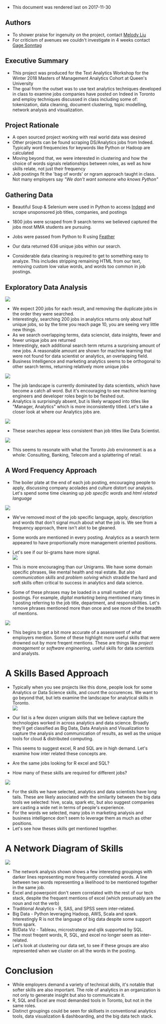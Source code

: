 -   This document was rendered last on 2017-11-30

Authors
-------

-   To shower praise for ingenuity on the project, contact [Melody Liu](https://www.linkedin.com/in/meifei-melody-liu/)
-   For criticism of avenues we couldn't investigate in 4 weeks contact [Gage Sonntag](https://www.linkedin.com/in/gage-sonntag/)

Executive Summary
-----------------

-   This project was produced for the Text Analytics Workshop for the Winter 2018 Masters of Management Analytics Cohort at Queen's University
-   The goal from the outset was to use text analytics techniques developed in class to examine jobs companies have posted on Indeed in Toronto and employ techniques discussed in class including some of: tokenization, data cleaning, document clustering, topic modelling, network analysis and visualization.

Project Rationale
-----------------

-   A open sourced project working with real world data was desired
-   Other projects can be found scraping DS/Analytics jobs from Indeed. Typically word frequencies for keywords like Python or Hadoop are calculated
-   Moving beyond that, we were interested in clustering and how the choice of words signals relationships between roles, as well as how skills relate, not just their frequency
-   Job postings fit the 'bag of words' or ngram approach taught in class. Not many employers say *"We don't want someone who knows Python"*

Gathering Data
--------------

-   Beautiful Soup & Selenium were used in Python to access [Indeed](https://www.indeed.ca/jobs?q=analytics&l=Toronto&start=10 "Indeed:Analytics Jobs in Toronto") and scrape unsponsored job titles, companies, and postings
-   1800 jobs were scraped from 9 search terms we believed captured the jobs most MMA students are pursuing.
-   Jobs were passed from Python to R using [Feather](https://blog.rstudio.com/2016/03/29/feather/ "Feather: A Fast On-Disk Format for Data Frames for R and Python, powered by Apache Arrow")

-   Our data returned 636 unique jobs within our search.
-   Considerable data cleaning is required to get to something easy to analyze. This includes stripping remaining HTML from our text, removing custom low value words, and words too common in job postings.

Exploratory Data Analysis
-------------------------

<img src="Figs/unique postings by search-1.png" style="display: block; margin: auto;" />

-   We expect 200 jobs for each result, and removing the duplicate jobs in the order they were searched.
-   Interestingly, searching 200 jobs in analytics returns only about half unique jobs, so by the time you reach page 10, you are seeing very little new things.
-   As we search overlapping terms, data sciencist, data insights, fewer and fewer unique jobs are returned
-   Interestingly, each additional search term returns a surprising amount of new jobs. A reasonable amount are shown for machine learning that were not found for data scientist or analytics, an overlapping field.
-   Business Intelligence and marketing analytics seems to be orthogonal to other search terms, returning relatively more unique jobs

<img src="Figs/most frequent titles-1.png" style="display: block; margin: auto;" />

-   The job landscape is currently dominated by data scientists, which have become a catch all word. But it's encouraging to see machine learning engineers and developer roles begin to be fleshed out.
-   Analytics is surprisingly absent, but is likely wrapped into titles like "Manager, Analytics" which is more inconsistently titled. Let's take a closer look at where our Analytics jobs are.

<img src="Figs/most frequent analytics titles-1.png" style="display: block; margin: auto;" />

-   These searches appear less consistent than job titles like Data Scientist.

<img src="Figs/most frequent companies-1.png" style="display: block; margin: auto;" />

-   This seems to resonate with what the Toronto Job environment is as a whole: Consulting, Banking, Telecom and a splattering of retail.

A Word Frequency Approach
-------------------------

-   The boiler plate at the end of each job posting, encouraging people to apply, discussing company acolades and culture distort our analysis. Let's spend some time cleaning up *job specific words* and *html related language*

<img src="Figs/unigrams count-1.png" style="display: block; margin: auto;" />

-   We've removed most of the job specific language, apply, description and words that don't signal much about what the job is. We see from a frequency approach, there isn't alot to be gleaned.
-   Some words are mentioned in every posting. Analytics as a search term appeared to have proportionally more management oriented positions.
-   Let's see if our bi-grams have more signal. <img src="Figs/bigrams count-1.png" style="display: block; margin: auto;" />

-   This is more encouraging than our Unigrams. We have some domain specific phrases, like mental health and real estate. But also *communication skills* and *problem solving* which straddle the hard and soft skills often critical to success in analytics and data science.
-   Some of these phrases may be loaded in a small number of job postings. For example, *digital marketing* being mentioned many times in 1 posting referring to the job title, department, and responsibilities. Let's remove phrases mentioned more than once and see more of the breadth of mentions.

<img src="Figs/distinct bigrams count-1.png" style="display: block; margin: auto;" />

-   This begins to get a bit more accurate of a assessment of what employers mention. Some of these highlight more useful skills that were drowned out by more freqent mentions. These are things like *project management* or *software engineering*, useful skills for data scientists and analysts.

A Skills Based Approach
=======================

-   Typically when you see projects like this done, people look for some Analytics or Data Science skills, and count the occurences. We want to go beyond that, but lets examine the landscape for analytical skills in Toronto. <img src="Figs/skills mentioned-1.png" style="display: block; margin: auto;" />

-   Our list is a few dozen unigram skills that we believe capture the technologies worked in across analytics and data science. Broadly they'll get classified as Big Data, Data Analysis and Visualization to capture the analysis and communication of results, as well as the unique tools for cloud & distributed computing.
-   This seems to suggest excel, R and SQL are in high demand. Let's examine how inter related these concepts are.
-   Are the same jobs looking for R excel and SQL?
-   How many of these skills are required for different jobs?

<img src="Figs/histogram of skills-1.png" style="display: block; margin: auto;" />

-   For the skills we have selected, analytics and data scientists have long tails. These are likely associated with the similarity between the big data tools we selected: hive, scala, spark etc, but also suggest companies are casting a wide net in terms of people's experience.
-   For the words we selected, many jobs in marketing analysis and business intelligence don't seem to leverage them as much as other positions.
-   Let's see how theses skills get mentioned together.

A Network Diagram of Skills
===========================

<img src="Figs/pairwise correlation-1.png" style="display: block; margin: auto;" />

-   The network analysis shown shows a few interesting groupings with darker lines representing more frequently correlated words. A line between two words representing a likelihood to be mentioned together in the same job.
-   Excel and powerpoint don't seem correlated with the rest of our tech stack, despite the frequent mentions of excel (which presumably are the noun and not the verb)
-   Traditional Analytics - R, SAS, and SPSS seem inter-related.
-   Big Data - Python leveraging Hadoop, AWS, Scala and spark. Interestingly R is not the language of big data despite some support from spark.
-   BI/Data Viz - Tableau, microstrategy and qlik supported by SQL.
-   The most freqent words, R, SQL, and excel no longer seem as inter-related.
-   Let's look at clustering our data set, to see if these groups are also represented when we cluster on all the words in the posting.

Conclusion
==========

-   While employers demand a variety of technical skills, it's notable that softer skills are also important. The role of analytics in an organization is not only to generate insight but also to communicate it.
-   R, SQL and Excel are most demanded tools in Toronto, but not in the same roles.
-   Distinct groupings could be seen for skillsets in conventional analytics tools, data visualization & dashboarding, and the big data tech stack.
